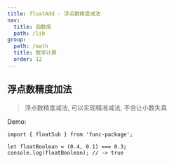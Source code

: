```yaml
---
title: floatAdd - 浮点数精度减法
nav:
  title: 函数库
  path: /lib
group:
  path: /math
  title: 数学计算
  order: 12
---
```


## 浮点数精度加法

> 浮点数精度减法, 可以实现精准减法, 不会让小数失真

Demo:

```tsx | pure
import { floatSub } from 'func-package';

let floatBoolean = (0.4, 0.1) === 0.3;
console.log(floatBoolean); // -> true
```
